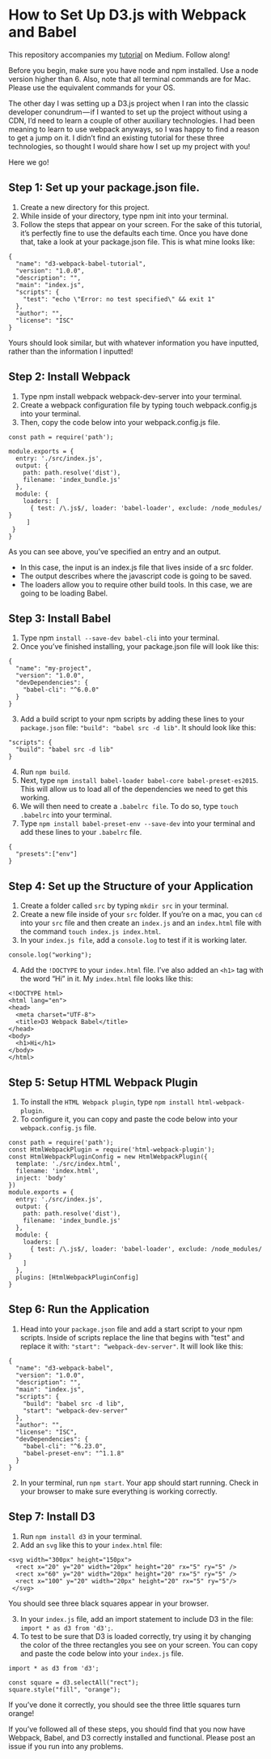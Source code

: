 # How to Set Up D3.js with Webpack and Babel

This repository accompanies my [tutorial](https://medium.com/code-like-a-girl/how-to-set-up-d3-js-with-webpack-and-babel-7bd3f5e20df7#.dv1hfry3g) on Medium. Follow along!   

Before you begin, make sure you have node and npm installed. Use a node version higher than 6. Also, note that all terminal commands are for Mac. Please use the equivalent commands for your OS.

The other day I was setting up a D3.js project when I ran into the classic developer conundrum — if I wanted to set up the project without using a CDN, I’d need to learn a couple of other auxiliary technologies. I had been meaning to learn to use webpack anyways, so I was happy to find a reason to get a jump on it. I didn’t find an existing tutorial for these three technologies, so thought I would share how I set up my project with you!

Here we go!

## Step 1: Set up your package.json file.

1. Create a new directory for this project.
2. While inside of your directory, type npm init into your terminal.
3. Follow the steps that appear on your screen. For the sake of this tutorial, it’s perfectly fine to use the defaults each time. Once you have done that, take a look at your package.json file. This is what mine looks like:

```
{
  "name": "d3-webpack-babel-tutorial", 
  "version": "1.0.0", 
  "description": "", 
  "main": "index.js", 
  "scripts": { 
    "test": "echo \"Error: no test specified\" && exit 1" 
  }, 
  "author": "", 
  "license": "ISC"
}
```

Yours should look similar, but with whatever information you have inputted, rather than the information I inputted!

## Step 2: Install Webpack

1. Type npm install webpack webpack-dev-server into your terminal.
2. Create a webpack configuration file by typing touch webpack.config.js into your terminal.
3. Then, copy the code below into your webpack.config.js file.

```
const path = require('path'); 

module.exports = { 
  entry: './src/index.js', 
  output: {
    path: path.resolve('dist'), 
    filename: 'index_bundle.js' 
  }, 
  module: {
    loaders: [
      { test: /\.js$/, loader: 'babel-loader', exclude: /node_modules/ }
     ]
 }  
} 
```

As you can see above, you’ve specified an entry and an output.
* In this case, the input is an index.js file that lives inside of a src folder.
* The output describes where the javascript code is going to be saved.
* The loaders allow you to require other build tools. In this case, we are going to be loading Babel.

## Step 3: Install Babel
1. Type npm `install --save-dev babel-cli` into your terminal.
2. Once you’ve finished installing, your package.json file will look like this:

```
{
  "name": "my-project", 
  "version": "1.0.0", 
  "devDependencies": { 
    "babel-cli": "^6.0.0"
  }
}
```

3. Add a build script to your npm scripts by adding these lines to your `package.json` file: `"build": "babel src -d lib"`. It should look like this:

```
"scripts": { 
  "build": "babel src -d lib" 
} 
```

4. Run `npm build`.
5. Next, type `npm install babel-loader babel-core babel-preset-es2015`. This will allow us to load all of the dependencies we need to get this working.
6. We will then need to create a `.babelrc file`. To do so, type `touch .babelrc` into your terminal.
7. Type `npm install babel-preset-env --save-dev` into your terminal and add these lines to your `.babelrc` file.

```
{ 
  "presets":["env"] 
}
```

## Step 4: Set up the Structure of your Application
1. Create a folder called `src` by typing `mkdir src` in your terminal.
2. Create a new file inside of your `src` folder. If you’re on a mac, you can `cd` into your `src` file and then create an `index.js` and an `index.html` file with the command `touch index.js index.html`.
3. In your `index.js file`, add a `console.log` to test if it is working later.

```
console.log("working");
```

4. Add the `!DOCTYPE` to your `index.html` file. I’ve also added an `<h1>` tag with the word “Hi” in it. My `index.html` file looks like this:

```
<!DOCTYPE html>
<html lang="en">
<head>
  <meta charset="UTF-8">
  <title>D3 Webpack Babel</title>
</head>
<body>
  <h1>Hi</h1>
</body>
</html>
```

## Step 5: Setup HTML Webpack Plugin
1. To install the `HTML Webpack plugin`, type `npm install html-webpack-plugin`.
2. To configure it, you can copy and paste the code below into your `webpack.config.js` file.

```
const path = require('path');
const HtmlWebpackPlugin = require('html-webpack-plugin');
const HtmlWebpackPluginConfig = new HtmlWebpackPlugin({
  template: './src/index.html',
  filename: 'index.html',
  inject: 'body'
})
module.exports = { 
  entry: './src/index.js', 
  output: { 
    path: path.resolve('dist'), 
    filename: 'index_bundle.js'
  }, 
  module: { 
    loaders: [ 
      { test: /\.js$/, loader: 'babel-loader', exclude: /node_modules/ }
    ]
  }, 
  plugins: [HtmlWebpackPluginConfig]
}
```

## Step 6: Run the Application
1. Head into your `package.json` file and add a start script to your npm scripts. Inside of scripts replace the line that begins with "test" and replace it with: `"start": “webpack-dev-server"`. It will look like this:

```
{
  "name": "d3-webpack-babel",
  "version": "1.0.0",
  "description": "",
  "main": "index.js",
  "scripts": {
    "build": "babel src -d lib", 
    "start": "webpack-dev-server"
  },
  "author": "",
  "license": "ISC",
  "devDependencies": {
    "babel-cli": "^6.23.0",
    "babel-preset-env": "^1.1.8"
  }
}
```

2. In your terminal, run `npm start`. Your app should start running. Check in your browser to make sure everything is working correctly.

## Step 7: Install D3
1. Run `npm install d3` in your terminal.
2. Add an `svg` like this to your `index.html` file:

```
<svg width="300px" height="150px">
  <rect x="20" y="20" width="20px" height="20" rx="5" ry="5" />
  <rect x="60" y="20" width="20px" height="20" rx="5" ry="5" />
  <rect x="100" y="20" width="20px" height="20" rx="5" ry="5"/>
 </svg>
```

You should see three black squares appear in your browser. 

3. In your `index.js` file, add an import statement to include D3 in the file: `import * as d3 from 'd3';`.
4. To test to be sure that D3 is loaded correctly, try using it by changing the color of the three rectangles you see on your screen. You can copy and paste the code below into your `index.js` file.

```
import * as d3 from 'd3';

const square = d3.selectAll("rect");
square.style("fill", "orange");

```

If you’ve done it correctly, you should see the three little squares turn orange!

If you’ve followed all of these steps, you should find that you now have Webpack, Babel, and D3 correctly installed and functional. Please post an issue if you run into any problems. 













